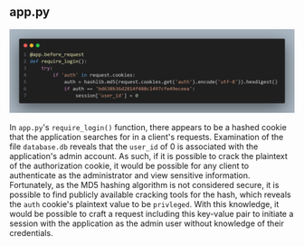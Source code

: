 ## app.py

![](images/1.png)

In `app.py`'s `require_login()` function, there appears to be a hashed cookie that the application searches for in a client's requests. Examination of the file `database.db` reveals that the `user_id` of 0 is associated with the application's admin account. As such, if it is possible to crack the plaintext of the authorization cookie, it would be possible for any client to authenticate as the administrator and view sensitive information.
Fortunately, as the MD5 hashing algorithm is not considered secure, it is possible to find publicly available cracking tools for the hash, which reveals the `auth` cookie's plaintext value to be `privleged`.
With this knowledge, it would be possible to craft a request including this key-value pair to initiate a session with the application as the admin user without knowledge of their credentials.
